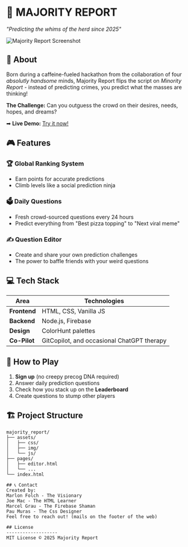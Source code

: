 # 🧠 MAJORITY REPORT  
*"Predicting the whims of the herd since 2025"*  

![Majority Report Screenshot](./assets/img/mainPage.png)  

## 🌟 About  
Born during a caffeine-fueled hackathon from the collaboration of four *absolutly handsome* minds, Majority Report flips the script on *Minority Report* - instead of predicting crimes, you predict what the masses are thinking!  

**The Challenge:** Can you outguess the crowd on their desires, needs, hopes, and dreams?  

➡ **Live Demo:** [Try it now!](https://pamugr.github.io/majority_report_app/)  

## 🎮 Features  
### 🏆 Global Ranking System  
- Earn points for accurate predictions  
- Climb levels like a social prediction ninja  

### 🗳️ Daily Questions  
- Fresh crowd-sourced questions every 24 hours  
- Predict everything from "Best pizza topping" to "Next viral meme"  

### ✍️ Question Editor  
- Create and share your own prediction challenges  
- The power to baffle friends with your weird questions  

## 💻 Tech Stack  
| Area        | Technologies |  
|-------------|--------------|  
| **Frontend** | HTML, CSS, Vanilla JS |  
| **Backend**  | Node.js, Firebase |  
| **Design**   | ColorHunt palettes |  
| **Co-Pilot** | GitCopilot, and occasional ChatGPT therapy |  

## 🚀 How to Play  
1. **Sign up** (no creepy precog DNA required)  
2. Answer daily prediction questions  
3. Check how you stack up on the **Leaderboard**  
4. Create questions to stump other players  

## 🏗️ Project Structure  
```plaintext
majority_report/
├── assets/          
│   ├── css/         
│   ├── img/        
│   └── js/          
├── pages/          
│   ├── editor.html  
│   └── ...          
└── index.html       

## 📞 Contact  
Created by:  
Marlon Folch - The Visionary  
Joe Mac - The HTML Learner  
Marcel Grau - The Firebase Shaman  
Pau Muras - The Css Designer  
Feel free to reach out! (mails on the footer of the web)  

## License
-------------------
MIT License © 2025 Majority Report